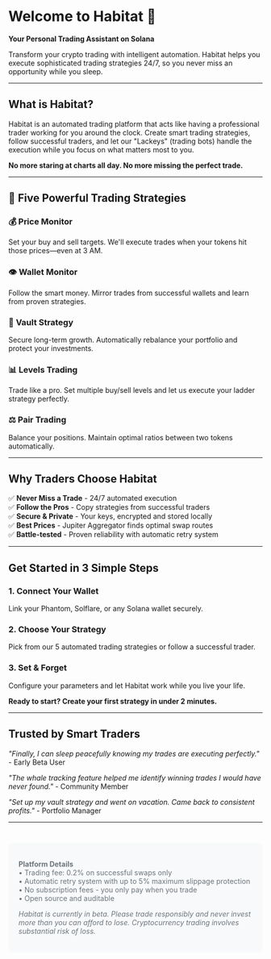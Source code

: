 # Welcome to Habitat 🚀

**Your Personal Trading Assistant on Solana**

Transform your crypto trading with intelligent automation. Habitat helps you execute sophisticated trading strategies 24/7, so you never miss an opportunity while you sleep.

---

## What is Habitat?

Habitat is an automated trading platform that acts like having a professional trader working for you around the clock. Create smart trading strategies, follow successful traders, and let our "Lackeys" (trading bots) handle the execution while you focus on what matters most to you.

**No more staring at charts all day. No more missing the perfect trade.**

---

## 🎯 Five Powerful Trading Strategies

### 💰 **Price Monitor**
Set your buy and sell targets. We'll execute trades when your tokens hit those prices—even at 3 AM.

### 👁️ **Wallet Monitor** 
Follow the smart money. Mirror trades from successful wallets and learn from proven strategies.

### 🏦 **Vault Strategy**
Secure long-term growth. Automatically rebalance your portfolio and protect your investments.

### 📊 **Levels Trading**
Trade like a pro. Set multiple buy/sell levels and let us execute your ladder strategy perfectly.

### ⚖️ **Pair Trading**
Balance your positions. Maintain optimal ratios between two tokens automatically.

---

## Why Traders Choose Habitat

✅ **Never Miss a Trade** - 24/7 automated execution  
✅ **Follow the Pros** - Copy strategies from successful traders  
✅ **Secure & Private** - Your keys, encrypted and stored locally  
✅ **Best Prices** - Jupiter Aggregator finds optimal swap routes  
✅ **Battle-tested** - Proven reliability with automatic retry system  

---

## Get Started in 3 Simple Steps

### 1. **Connect Your Wallet**
Link your Phantom, Solflare, or any Solana wallet securely.

### 2. **Choose Your Strategy**
Pick from our 5 automated trading strategies or follow a successful trader.

### 3. **Set & Forget**
Configure your parameters and let Habitat work while you live your life.

**Ready to start? Create your first strategy in under 2 minutes.**

---

## Trusted by Smart Traders

*"Finally, I can sleep peacefully knowing my trades are executing perfectly."* - Early Beta User

*"The whale tracking feature helped me identify winning trades I would have never found."* - Community Member  

*"Set up my vault strategy and went on vacation. Came back to consistent profits."* - Portfolio Manager

---

<div style="background: #f8f9fa; padding: 20px; border-radius: 8px; font-size: 14px; color: #6c757d; margin-top: 40px;">

**Platform Details**  
• Trading fee: 0.2% on successful swaps only  
• Automatic retry system with up to 5% maximum slippage protection  
• No subscription fees - you only pay when you trade  
• Open source and auditable  

*Habitat is currently in beta. Please trade responsibly and never invest more than you can afford to lose. Cryptocurrency trading involves substantial risk of loss.*

</div>